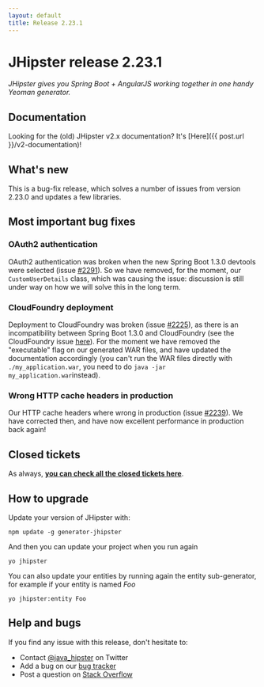 ```yaml
---
layout: default
title: Release 2.23.1
---
```


JHipster release 2.23.1
==================

*JHipster gives you Spring Boot + AngularJS working together in one handy Yeoman generator.*

Documentation
----------

Looking for the (old) JHipster v2.x documentation? It's [Here]({{ post.url }}/v2-documentation)!

What's new
----------

This is a bug-fix release, which solves a number of issues from version 2.23.0 and updates a few libraries.

Most important bug fixes
---------

### OAuth2 authentication

OAuth2 authentication was broken when the new Spring Boot 1.3.0 devtools were selected (issue [#2291](https://github.com/jhipster/generator-jhipster/issues/2291)). So we have removed, for the moment, our `CustomUserDetails` class, which was causing the issue: discussion is still under way on how we will solve this in the long term.

### CloudFoundry deployment

Deployment to CloudFoundry was broken (issue [#2225](https://github.com/jhipster/generator-jhipster/issues/2225)), as there is an incompatibility between Spring Boot 1.3.0 and CloudFoundry (see the CloudFoundry issue [here](https://github.com/cloudfoundry/cli/issues/411)). For the moment we have removed the "executable" flag on our generated WAR files, and have updated the documentation accordingly (you can't run the WAR files directly with `./my_application.war`, you need to do `java -jar my_application.war`instead).

### Wrong HTTP cache headers in production

Our HTTP cache headers where wrong in production (issue [#2239](https://github.com/jhipster/generator-jhipster/issues/2239)). We have corrected then, and have now excellent performance in production back again!

Closed tickets
------------

As always, __[you can check all the closed tickets here](https://github.com/jhipster/generator-jhipster/issues?q=milestone%3A2.23.1+is%3Aclosed)__.

How to upgrade
------------

Update your version of JHipster with:

```
npm update -g generator-jhipster
```

And then you can update your project when you run again

```
yo jhipster
```

You can also update your entities by running again the entity sub-generator, for example if your entity is named _Foo_

```
yo jhipster:entity Foo
```

Help and bugs
--------------

If you find any issue with this release, don't hesitate to:

- Contact [@java_hipster](https://twitter.com/java_hipster) on Twitter
- Add a bug on our [bug tracker](https://github.com/jhipster/generator-jhipster/issues?state=open)
- Post a question on [Stack Overflow](http://stackoverflow.com/tags/jhipster/info)
